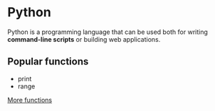 # Python

Python is a programming language that can be used both for writing **command-line scripts** or building web applications.

## Popular functions
- print
- range

[More functions](https://youtube.com)
